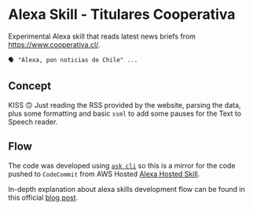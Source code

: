 # Alexa Skill - Titulares Cooperativa 

Experimental Alexa skill that reads latest news briefs from https://www.cooperativa.cl/.

```
🗣️ "Alexa, pon noticias de Chile" ...
```


## Concept

KISS 🙃 Just reading the RSS provided by the website, parsing the data, plus some formatting and basic `ssml` to add some pauses for the Text to Speech reader.

## Flow

The code was developed using [`ask cli`](https://developer.amazon.com/en-US/docs/alexa/smapi/ask-cli-intro.html) so this is a mirror for the code pushed to `CodeCommit` from AWS Hosted [Alexa Hosted Skill](https://developer.amazon.com/en-US/docs/alexa/hosted-skills/build-a-skill-end-to-end-using-an-alexa-hosted-skill.html).

In-depth explanation about alexa skills development flow can be found in this official [blog post](https://developer.amazon.com/en-US/blogs/alexa/alexa-skills-kit/2019/07/using-the-alexa-skills-kit-command-line-interface-with-alexa-hosted-skills).
